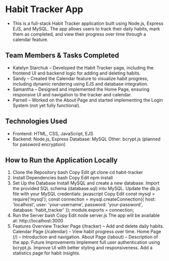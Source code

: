 # Habit Tracker App
  - This is a full-stack Habit Tracker application built using Node.js, Express EJS, and MySQL. The app allows users to track their daily habits, mark them as completed, and view their progress over time through a calendar feature.

## Team Members & Tasks Completed
- Katelyn Starchuk – Developed the Habit Tracker page, including the frontend UI and backend logic for adding and deleting habits.
- Sandy – Created the Calendar feature to visualize habit progress, including dynamic rendering using EJS and database integration.
- Samantha – Designed and implemented the Home Page, ensuring responsive UI and navigation to the tracker and calendar.
- Parnell – Worked on the About Page and started implementing the Login System (not yet fully functional).
## Technologies Used
- Frontend: HTML, CSS, JavaScript, EJS
- Backend: Node.js, Express
Database: MySQL
Other: bcrypt.js (planned for password encryption)

## How to Run the Application Locally
1. Clone the Repository
bash
Copy
Edit
git clone <repo-url>
cd habit-tracker
1. Install Dependencies
bash
Copy
Edit
npm install
1. Set Up the Database
Install MySQL and create a new database.
Import the provided SQL schema (database.sql) into MySQL.
Update the db.js file with your MySQL credentials:
javascript
Copy
Edit
const mysql = require('mysql');
const connection = mysql.createConnection({
    host: 'localhost',
    user: 'your-username',
    password: 'your-password',
    database: 'habit_tracker'
});
module.exports = connection;
1. Run the Server
bash
Copy
Edit
node server.js
The app will be available at: http://localhost:3000
1. Features Overview
Tracker Page (/tracker) – Add and delete daily habits.
Calendar Page (/calendar) – View habit progress over time.
Home Page (/) – Introduction and navigation.
About Page (/about) – Description of the app.
Future Improvements
Implement full user authentication using bcrypt.js.
Improve UI with better styling and responsiveness.
Add a statistics page for habit insights.